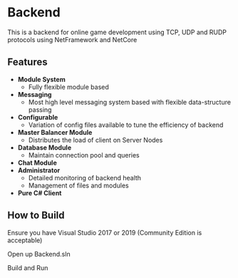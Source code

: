 # Backend

This is a backend for online game development using TCP, UDP and RUDP protocols using NetFramework and NetCore

## Features

* **Module System**
    * Fully flexible module based
* **Messaging**
    * Most high level messaging system based with flexible data-structure passing
* **Configurable**
    * Variation of config files available to tune the efficiency of backend
* **Master Balancer Module**
    * Distributes the load of client on Server Nodes
* **Database Module**
    * Maintain connection pool and queries
* **Chat Module**
* **Administrator**
    * Detailed monitoring of backend health
    * Management of files and modules
* **Pure C# Client**

## How to Build

Ensure you have Visual Studio 2017 or 2019 (Community Edition is acceptable)

Open up Backend.sln

Build and Run